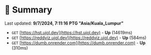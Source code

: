 # 📖 Summary
Last updated: **9/7/2024, 7:11:16 PTG "Asia/Kuala_Lumpur"**

- `GET` [https://hst.ujol.dev](https://hst.ujol.dev) - **Up** (14619ms)
- `GET` [https://reddviz.ujol.dev](https://reddviz.ujol.dev) - **Up** (584ms)
- `GET` [https://dumb.onrender.com](https://dumb.onrender.com) - **Up** (310ms)
